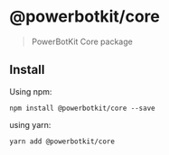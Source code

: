 # @powerbotkit/core

> PowerBotKit Core package

## Install

Using npm:

```shellscript
npm install @powerbotkit/core --save
```

using yarn:

```shellscript
yarn add @powerbotkit/core
```
